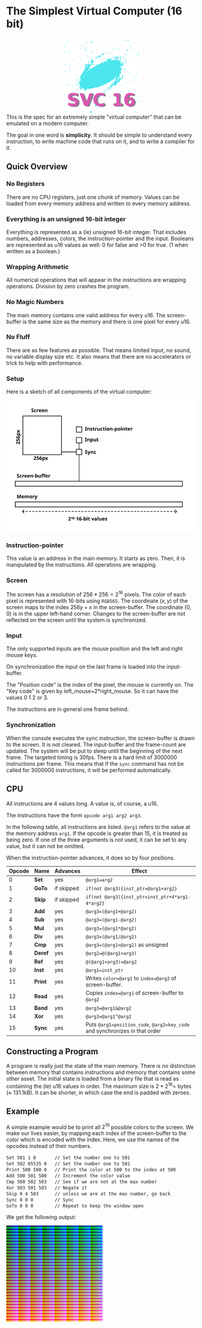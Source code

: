 # The Simplest Virtual Computer (16 bit)
<div align="center">
<img src="logo.png" alt="Logo" width="200"/>
  </div>
This is the spec for an extremely simple "virtual computer" that can be emulated on a modern computer.

The goal in one word is **simplicity**. It should be simple to understand every instruction, to write machine code that runs on it, and to write a compiler for it.

## Quick Overview
### No Registers
There are no CPU registers, just one chunk of memory. Values can be loaded from every memory address and written to every memory address.

### Everything is an unsigned 16-bit integer
Everything is represented as a (le) unsigned 16-bit integer. That includes numbers, addresses, colors, the instruction-pointer and the input. 
Booleans are represented as u16 values as well: 0 for false and >0 for true. (1 when written as a boolean.)

### Wrapping Arithmetic
All numerical operations that will appear in the instructions are wrapping operations. Division by zero crashes the program.

### No Magic Numbers
The main memory contains one valid address for every u16.
The screen-buffer is the same size as the memory and there is one pixel for every u16.

### No Fluff
There are as few features as possible.
That means limited input, no sound, no variable display size etc. 
It also means that there are no accelerators or trick to help with performance.

### Setup
Here is a sketch of all components of the virtual computer:

![](sketch.svg)

### Instruction-pointer

This value is an address in the main memory. It starts as zero. Then, it is manipulated by the instructions. All operations are wrapping.

### Screen

The screen has a resolution of $256*256=2^{16}$ pixels. The color of each pixel is represented with 16-bits using `RGB565`. The coordinate $(x,y)$ of the screen maps to the index $256y+x$ in the screen-buffer. The coordinate $(0,0)$ is in the upper left-hand corner. Changes to the screen-buffer are not reflected on the screen until the system is synchronized.

### Input

The only supported inputs are the mouse position and the left and right mouse keys.

On synchronization the input on the last frame is loaded into the input-buffer.

The "Position code" is the index of the pixel, the mouse is currently on. 
The "Key code" is given by left_mouse+2*right_mouse. So it can have the values 0 1 2 or 3.

The instructions are in general one frame behind.

### Synchronization

When the console executes the sync instruction, the screen-buffer is drawn to the screen. It is not cleared. The input-buffer and the frame-count are updated. The system will be put to sleep until the beginning of the next frame. The targeted timing is 30fps. There is a hard limit of 3000000 instructions per frame. This means that if the `sync` command has not be called for 3000000 instructions, it will be performed automatically.

## CPU

All instructions are 4 values long. A value is, of course, a u16. 

The instructions have the form `opcode arg1 arg2 arg3`. 

In the following table, all instructions are listed. `@arg1` refers to the value at the memory address `arg1`. If the opcode is greater than 15, it is treated as being zero. If one of the three arguments is not used, it can be set to any value, but it can not be omitted.

When the instruction-pointer advances, it does so by four positions.

| Opcode | Name      | Advances   | Effect                                                                       |
| ------ | --------- | ---------- | ---------------------------------------------------------------------------- |
| 0      | **Set**   | yes        | `@arg1=arg2`                                                                 |
| 1      | **GoTo**  | if skipped | `if(not @arg3){inst_ptr=@arg1+arg2}`                                         |
| 2      | **Skip**  | if skipped | `if(not @arg3){inst_ptr=inst_ptr+4*arg1-4*arg2}`                             |
| 3      | **Add**   | yes        | `@arg3=(@arg1+@arg2)`                                                        |
| 4      | **Sub**   | yes        | `@arg3=(@arg1-@arg2)`                                                        |
| 5      | **Mul**   | yes        | `@arg3=(@arg1*@arg2)`                                                        |
| 6      | **Div**   | yes        | `@arg3=(@arg1/@arg2)`                                                        |
| 7      | **Cmp**   | yes        | `@arg3=(@arg1<@arg2)` as unsigned                                            |
| 8      | **Deref** | yes        | `@arg2=@(@arg1+arg3)`                                                        |
| 9      | **Ref**   | yes        | `@(@arg1+arg3)=@arg2`                                                        |
| 10     | **Inst**  | yes        | `@arg1=inst_ptr`                                                             |
| 11     | **Print** | yes        | Writes `color=@arg1` to `index=@arg2` of screen-buffer.                      |
| 12     | **Read**  | yes        | Copies `index=@arg1` of screen-buffer to `@arg2`                             |
| 13     | **Band**  | yes        | `@arg3=@arg1&@arg2`                                                          |
| 14     | **Xor**   | yes        | `@arg3=@arg1^@arg2`                                                          |
| 15     | **Sync**  | yes        | Puts `@arg1=position_code`,  `@arg2=key_code` and synchronizes in that order |

## Constructing a Program

A program is really just the state of the main memory. There is no distinction between memory that contains instructions and memory that contains some other asset. The initial state is loaded from a binary file that is read as containing the (le) u16 values in order. The maximum size is $2*2^{16}=$ bytes ($\approx$ 131.1kB). 
It can be shorter, in which case the end is padded with zeroes.

## Example

A simple example would be to print all $2^{16}$ possible colors to the screen. 
We make our lives easier, by mapping each index of the screen-buffer to the color which is encoded with the index. 
Here, we use the names of the opcodes instead of their numbers.

```
Set 501 1 0       // Set the number one to 501
Set 502 65535 0   // Set the number one to 501
Print 500 500 0   // Print the color at 500 to the index at 500
Add 500 501 500   // Increment the color value
Cmp 500 502 503   // See if we are not at the max number
Xor 503 501 503   // Negate it
Skip 0 4 503      // unless we are at the max number, go back 
Sync 0 0 0        // Sync 
GoTo 0 0 0        // Repeat to keep the window open
```

We get the following output:

![](colors_scaled.png)
